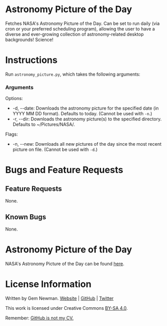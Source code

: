Astronomy Picture of the Day
============================

Fetches NASA's Astronomy Picture of the Day. Can be set to run daily (via cron or your preferred scheduling program), allowing the user to have a diverse and ever-growing collection of astronomy-related desktop backgrounds! Science!

Instructions
============

Run `astronomy_picture.py`, which takes the following arguments:

### Arguments

Options:
* -d, --date: Downloads the astronomy picture for the specified date (in YYYY MM DD format). Defaults to today. (Cannot be used with `-n`.)
* -r, --dir: Downloads the astronomy picture(s) to the specified directory. Defaults to ~/Pictures/NASA/.

Flags:
* -n, --new: Downloads all new pictures of the day since the most recent picture on file. (Cannot be used with `-d`.)

Bugs and Feature Requests
=========================

Feature Requests
----------------

None.

Known Bugs
----------

None.

Astronomy Picture of the Day
============================

NASA's Astronomy Picture of the Day can be found [here](http://apod.nasa.gov/apod/).

License Information
===================

Written by Gem Newman. [Website](http://spurll.com) | [GitHub](https://github.com/spurll/) | [Twitter](https://twitter.com/spurll)

This work is licensed under Creative Commons [BY-SA 4.0](http://creativecommons.org/licenses/by-sa/4.0/).

Remember: [GitHub is not my CV.](https://blog.jcoglan.com/2013/11/15/why-github-is-not-your-cv/)
